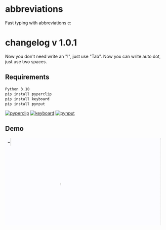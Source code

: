 # abbreviations

Fast typing with abbreviations c:

# changelog v 1.0.1

Now you don't need write an "!", just use "Tab".
Now you can write auto dot, just use two spaces.

## Requirements

```
Python 3.10
pip install pyperclip
pip install keyboard
pip install pynput
```
[![pyperclip](https://img.shields.io/pypi/v/pyperclip?color=pink&label=pyperclip&style=flat-square)](https://pypi.org/project/pyperclip/)
[![keyboard](https://img.shields.io/pypi/v/keyboard?color=pink&label=keyboard&style=flat-square)](https://pypi.org/project/keyboard/) 
[![pynput](https://img.shields.io/pypi/v/pynput?color=pink&label=pynput&style=flat-square)](https://pypi.org/project/pynput/)

## Demo

![](demo.gif)

